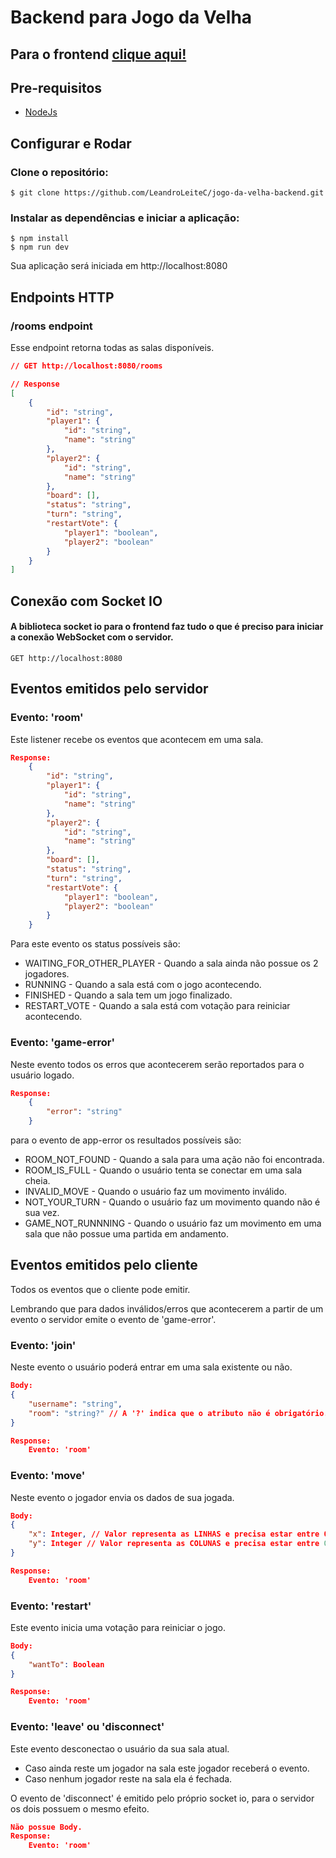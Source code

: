 # Backend para Jogo da Velha
## Para o frontend [clique aqui!](https://github.com/Plops013/jogo-da-velha-react)

## Pre-requisitos
 - [NodeJs](https://nodejs.org/)

## Configurar e Rodar

### Clone o repositório:

```
$ git clone https://github.com/LeandroLeiteC/jogo-da-velha-backend.git
```
### Instalar as dependências e iniciar a aplicação:
```
$ npm install
$ npm run dev
```
Sua aplicação será iniciada em http://localhost:8080

## Endpoints HTTP

### /rooms endpoint
Esse endpoint retorna todas as salas disponíveis.

```json
// GET http://localhost:8080/rooms

// Response
[
    {
        "id": "string",
        "player1": {
            "id": "string",
            "name": "string"
        },
        "player2": {
            "id": "string",
            "name": "string"
        },
        "board": [],
        "status": "string",
        "turn": "string",
        "restartVote": {
            "player1": "boolean",
            "player2": "boolean"
        }
    }
]
```
## Conexão com Socket IO 

#### A biblioteca socket io para o frontend faz tudo o que é preciso para iniciar a conexão WebSocket com o servidor.
```http
GET http://localhost:8080
```

## Eventos emitidos pelo servidor

### Evento: 'room'
Este listener recebe os eventos que acontecem em uma sala.
```json
Response:
    {
        "id": "string",
        "player1": {
            "id": "string",
            "name": "string"
        },
        "player2": {
            "id": "string",
            "name": "string"
        },
        "board": [],
        "status": "string",
        "turn": "string",
        "restartVote": {
            "player1": "boolean",
            "player2": "boolean"
        }
    }
```
Para este evento os status possíveis são:
 
   - WAITING_FOR_OTHER_PLAYER - Quando a sala ainda não possue os 2 jogadores.
   - RUNNING - Quando a sala está com o jogo acontecendo.
   - FINISHED - Quando a sala tem um jogo finalizado.
   - RESTART_VOTE - Quando a sala está com votação para reiniciar acontecendo.

### Evento: 'game-error'
Neste evento todos os erros que acontecerem serão reportados para o usuário logado.
```json
Response:
    {
        "error": "string"
    }
```
para o evento de app-error os resultados possíveis são:

   - ROOM_NOT_FOUND - Quando a sala para uma ação não foi encontrada.
   - ROOM_IS_FULL - Quando o usuário tenta se conectar em uma sala cheia.
   - INVALID_MOVE - Quando o usuário faz um movimento inválido.
   - NOT_YOUR_TURN - Quando o usuário faz um movimento quando não é sua vez.
   - GAME_NOT_RUNNNING - Quando o usuário faz um movimento em uma sala que não possue uma partida em andamento.

## Eventos emitidos pelo cliente
Todos os eventos que o cliente pode emitir.

Lembrando que para dados inválidos/erros que acontecerem a partir de um evento o servidor emite o evento de 'game-error'.
### Evento: 'join'
Neste evento o usuário poderá entrar em uma sala existente ou não.

```json
Body:
{
    "username": "string",
    "room": "string?" // A '?' indica que o atributo não é obrigatório.
}

Response:
    Evento: 'room'
```
### Evento: 'move'
Neste evento o jogador envia os dados de sua jogada.
```json
Body:
{
    "x": Integer, // Valor representa as LINHAS e precisa estar entre 0 e 2
    "y": Integer // Valor representa as COLUNAS e precisa estar entre 0 e 2
}

Response:
    Evento: 'room'
```

### Evento: 'restart'
Este evento inicia uma votação para reiniciar o jogo.
```json
Body:
{
    "wantTo": Boolean
}

Response:
    Evento: 'room'
```

### Evento: 'leave' ou 'disconnect'
Este evento desconectao o usuário da sua sala atual.

- Caso ainda reste um jogador na sala este jogador receberá o evento.
- Caso nenhum jogador reste na sala ela é fechada.

O evento de 'disconnect' é emitido pelo próprio socket io, para o servidor os dois possuem o mesmo efeito.
```json
Não possue Body.
Response:
    Evento: 'room'
```